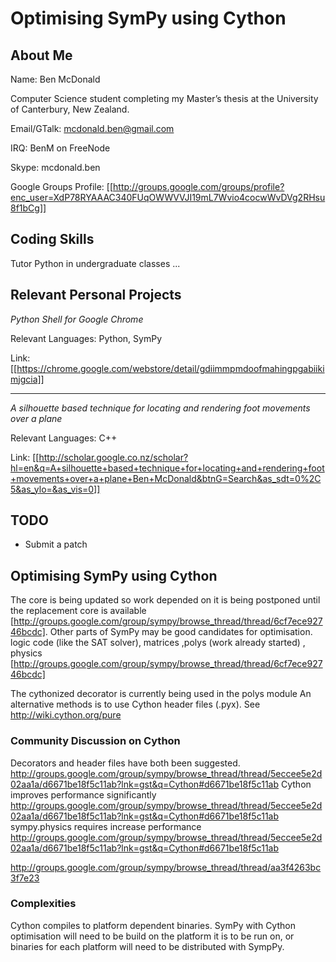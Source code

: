 Optimising SymPy using Cython
==============================

About Me
------------------
Name: Ben McDonald

Computer Science student completing my Master’s thesis at the University of Canterbury, New Zealand. 

Email/GTalk: mcdonald.ben@gmail.com

IRQ: BenM on FreeNode

Skype: mcdonald.ben

Google Groups Profile: [[http://groups.google.com/groups/profile?enc_user=XdP78RYAAAC340FUqOWWVVJI19mL7Wvio4cocwWvDVg2RHsu8f1bCg]]

Coding Skills
------------------

Tutor Python in undergraduate classes
...

Relevant Personal Projects
------------------
_Python Shell for Google Chrome_

Relevant Languages: Python, SymPy

Link: [[https://chrome.google.com/webstore/detail/gdiimmpmdoofmahingpgabiikimjgcia]]
***

_A silhouette based technique for locating and rendering foot movements over a plane_

Relevant Languages: C++

Link: [[http://scholar.google.co.nz/scholar?hl=en&q=A+silhouette+based+technique+for+locating+and+rendering+foot+movements+over+a+plane+Ben+McDonald&btnG=Search&as_sdt=0%2C5&as_ylo=&as_vis=0]]

TODO
---------------
* Submit a patch

Optimising SymPy using Cython
------------
The core is being updated so work depended on it is being postponed until the replacement core is available [http://groups.google.com/group/sympy/browse_thread/thread/6cf7ece92746bcdc].
Other parts of SymPy may be good candidates for optimisation. logic code (like the SAT solver), matrices ,polys (work already started) , physics [http://groups.google.com/group/sympy/browse_thread/thread/6cf7ece92746bcdc]

The cythonized decorator is currently being used in the polys module
An alternative methods is to use Cython header files (.pyx). See http://wiki.cython.org/pure

### Community Discussion on Cython
Decorators and header files have both been suggested. http://groups.google.com/group/sympy/browse_thread/thread/5eccee5e2d02aa1a/d6671be18f5c11ab?lnk=gst&q=Cython#d6671be18f5c11ab
Cython improves performance significantly http://groups.google.com/group/sympy/browse_thread/thread/5eccee5e2d02aa1a/d6671be18f5c11ab?lnk=gst&q=Cython#d6671be18f5c11ab
sympy.physics requires increase performance http://groups.google.com/group/sympy/browse_thread/thread/5eccee5e2d02aa1a/d6671be18f5c11ab?lnk=gst&q=Cython#d6671be18f5c11ab


http://groups.google.com/group/sympy/browse_thread/thread/aa3f4263bc3f7e23

### Complexities
Cython compiles to platform dependent binaries. SymPy with Cython optimisation will need to be build on the platform it is to be run on, or binaries for each platform will need to be distributed with SympPy.